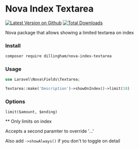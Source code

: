 # Nova Index Textarea

[![Latest Version on Github](https://img.shields.io/github/release/dillingham/nova-index-textarea.svg?style=flat-square)](https://packagist.org/packages/dillingham/nova-index-textarea)
[![Total Downloads](https://img.shields.io/packagist/dt/dillingham/nova-index-textarea.svg?style=flat-square)](https://packagist.org/packages/dillingham/nova-index-textarea)

Nova package that allows showing a limited textarea on index

### Install

```bash
composer require dillingham/nova-index-textarea
```

### Usage

```php
use Laravel\Nova\Fields\Textarea;
```
```php
Textarea::make('Description')->showOnIndex()->limit(10)
```

### Options

`limit($amount, $ending)` 

** Only limits on index

Accepts a second paramter to override '...'

Also add `->showAlways()` if you don't to toggle on detail
